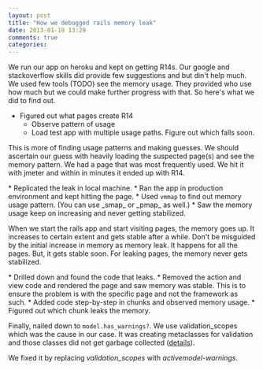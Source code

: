 ```yaml
---
layout: post
title: "How we debugged rails memory leak"
date: 2013-01-19 13:29
comments: true
categories: 
---
```


We run our app on heroku and kept on getting R14s. Our google and stackoverflow skills did provide
few suggestions and but din't help much. We used few tools (TODO) see the memory usage. They provided who use how much
but we could make further progress with that. So here's what we did to find out.

* Figured out what pages create R14
    * Observe pattern of usage
    * Load test app with multiple usage paths. Figure out which falls soon.
<p>This is more of finding usage patterns and making guesses. We should ascertain our guess with heavily loading the suspected page(s) and see the memory pattern. We had a page that was most frequently used. We hit it with jmeter and within in minutes it ended up with R14.</p>
* Replicated the leak in local machine.
    * Ran the app in production environment and kept hitting the page.
    * Used <code>vmmap</code> to find out memory usage pattern. (You can use _smap_ or _pmap_ as well.)
    * Saw the memory usage keep on increasing and never getting stabilized.
<p> When we start the rails app and start visiting pages, the memory goes up. It increases to certain extent and gets stable after
a while. Don't be misguided by the initial increase in memory as memory leak. It happens for all the pages. But, it gets stable soon. For leaking pages, the memory never gets stabilized.
</p>
* Drilled down and found the code that leaks.
    * Removed the action and view code and rendered the page and saw memory was stable. This is to ensure
    the problem is with the specific page and not the framework as such.
    * Added code step-by-step in chunks and observed memory usage.
    * Figured out which chunk leaks the memory.

<span> Finally, nailed down to <code>model.has_warnings?</code>.</span>
We use validation_scopes which was the cause in our case. It was creating metaclasses for validation
and those classes did not get garbage collected ([details](/blog/2013/01/19/validation-scopes-leaks-memory/)). 

We fixed it by replacing _validation_scopes_ with _activemodel-warnings_.
